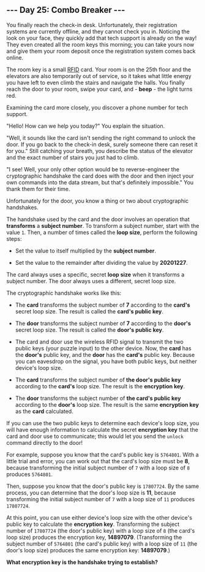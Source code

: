 ## --- Day 25: Combo Breaker ---
You finally reach the check-in desk. Unfortunately, their registration systems are currently offline, and they cannot check you in. Noticing the look on your face, they quickly add that tech support is already on the way! They even created all the room keys this morning; you can take yours now and give them your room deposit once the registration system comes back online.
 
The room key is a small [RFID](https://en.wikipedia.org/wiki/Radio-frequency_identification) card. Your room is on the 25th floor and the elevators are also temporarily out of service, so it takes what little energy you have left to even climb the stairs and navigate the halls. You finally reach the door to your room, swipe your card, and - **beep** - the light turns red.
 
Examining the card more closely, you discover a phone number for tech support.
 
"Hello! How can we help you today?" You explain the situation.
 
"Well, it sounds like the card isn't sending the right command to unlock the door. If you go back to the check-in desk, surely someone there can reset it for you." Still catching your breath, you describe the status of the elevator and the exact number of stairs you just had to climb.
 
"I see! Well, your only other option would be to reverse-engineer the cryptographic handshake the card does with the door and then inject your own commands into the data stream, but that's definitely impossible." You thank them for their time.
 
Unfortunately for the door, you know a thing or two about cryptographic handshakes.
 
The handshake used by the card and the door involves an operation that **transforms** a **subject number**. To transform a subject number, start with the value `1`. Then, a number of times called the **loop size**, perform the following steps:
 
 
- Set the value to itself multiplied by the **subject number**.
 
- Set the value to the remainder after dividing the value by **20201227**.
 
 
The card always uses a specific, secret **loop size** when it transforms a subject number. The door always uses a different, secret loop size.
 
The cryptographic handshake works like this:
 
 
- The **card** transforms the subject number of **7** according to the **card's** secret loop size. The result is called the **card's public key**.
 
- The **door** transforms the subject number of **7** according to the **door's** secret loop size. The result is called the **door's public key**.
 
- The card and door use the wireless RFID signal to transmit the two public keys (your puzzle input) to the other device. Now, the **card** has the **door's** public key, and the **door** has the **card's** public key. Because you can eavesdrop on the signal, you have both public keys, but neither device's loop size.
 
- The **card** transforms the subject number of **the door's public key** according to the **card's** loop size. The result is the **encryption key**.
 
- The **door** transforms the subject number of **the card's public key** according to the **door's** loop size. The result is the same **encryption key** as the **card** calculated.
 
 
If you can use the two public keys to determine each device's loop size, you will have enough information to calculate the secret **encryption key** that the card and door use to communicate; this would let you send the `unlock` command directly to the door!
 
For example, suppose you know that the card's public key is `5764801`. With a little trial and error, you can work out that the card's loop size must be **8**, because transforming the initial subject number of `7` with a loop size of `8` produces `5764801`.
 
Then, suppose you know that the door's public key is `17807724`. By the same process, you can determine that the door's loop size is **11**, because transforming the initial subject number of `7` with a loop size of `11` produces `17807724`.
 
At this point, you can use either device's loop size with the other device's public key to calculate the **encryption key**. Transforming the subject number of `17807724` (the door's public key) with a loop size of `8` (the card's loop size) produces the encryption key, **14897079**. (Transforming the subject number of `5764801` (the card's public key) with a loop size of `11` (the door's loop size) produces the same encryption key: **14897079**.)
 
**What encryption key is the handshake trying to establish?**
 